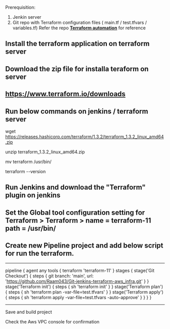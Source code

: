 Prerequisition:
1. Jenkin server
2. Git repo with Terraform configuration files ( main.tf / test.tfvars / variables.tf)
Refer the repo **[Terraform automation](https://github.com/Raam043/Git-jenkins-terraform-aws_infra)** for reference 

## Install the terraform application on terraform server

## Download the zip file for installa teraform on server

## https://www.terraform.io/downloads


## Run below commands on jenkins / terraform server


wget https://releases.hashicorp.com/terraform/1.3.2/terraform_1.3.2_linux_amd64.zip


unzip terraform_1.3.2_linux_amd64.zip


mv terraform /usr/bin/


terraform --version


## Run Jenkins and download the "Terraform" plugin on jenkins


## Set the Global tool configuration setting for Terraform > Terraform > name = terraform-11 path = /usr/bin/



## Create new Pipeline project and add below script for run the terraform.

___________________________________________________________________________________
pipeline {
    agent any
     tools {
  terraform 'terraform-11'
}
    stages {
        stage('Git Checkout') {
            steps {
                git branch: 'main', url: 'https://github.com/Raam043/Git-jenkins-terraform-aws_infra.git'
            }
        }
        stage('Terraform init') {
            steps {
                sh 'terraform init'
            }
        }
        stage('Terraform plan') {
            steps {
                sh 'terraform plan -var-file=test.tfvars'
            }
        }
        stage('Terraform apply') {
            steps {
                sh 'terraform apply -var-file=test.tfvars -auto-approve'
            }
        }
    }
}
_______________________________________________________________________________

Save and build project 

Check the Aws VPC console for confirmation 
